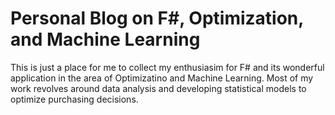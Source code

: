 # Personal Blog on F#, Optimization, and Machine Learning

This is just a place for me to collect my enthusiasim for F# and its wonderful application in the area of Optimizatino and Machine Learning. Most of my work revolves around data analysis and developing statistical models to optimize purchasing decisions.
